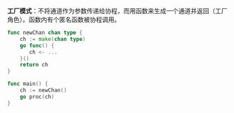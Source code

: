 **工厂模式**：不将通道作为参数传递给协程，而用函数来生成一个通道并返回（工厂角色）。函数内有个匿名函数被协程调用。

``` go
func newChan chan type {
    ch := make(chan type)
    go func() {
       ch <- ... 
    }()
    return ch
}

func main() {
    ch := newChan()
    go proc(ch)
}
```



